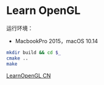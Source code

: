 # Learn OpenGL

运行环境：
- MacbookPro 2015，macOS 10.14

```bash
mkdir build && cd $_
cmake ..
make
```


[LearnOpenGL CN](https://learnopengl-cn.github.io/)
